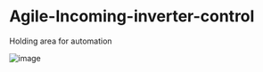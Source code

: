 # Agile-Incoming-inverter-control
Holding area for automation

![image](https://user-images.githubusercontent.com/115955610/219934097-1acc0e25-2c79-4eea-b537-81c46a9a14b0.png)




